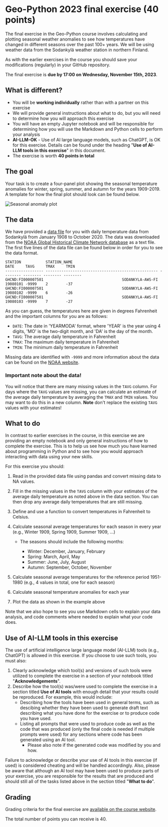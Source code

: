 # Geo-Python 2023 final exercise (40 points)

The final exercise in the Geo-Python course involves calculating and plotting seasonal weather anomalies to see how temperatures have changed in different seasons over the past 100+ years. We will be using weather data from the Sodankylä weather station in northern Finland.

As with the earlier exercises in the course you should save your modifications (regularly) in your GitHub repository.

The final exercise is **due by 17:00 on Wednesday, November 15th, 2023**.

## What is different?

- You will be **working individually** rather than with a partner on this exercise
- We will provide general instructions about what to do, but you will need to determine how you will approach this exercise
- You will have an empty Jupyter notebook and will be responsible for determining how you will use the Markdown and Python cells to perform your analysis
- **AI-LLM-OK** - Use of AI large language models, such as ChatGPT, is OK for this exercise. Details can be found under the heading "**Use of AI-LLM tools in this exercise**" in this document.
- The exercise is worth **40 points in total**

## The goal

Your task is to create a four-panel plot showing the seasonal temperature anomalies for winter, spring, summer, and autumn for the years 1909-2019. A template for how the final plot should look can be found below.

![Seasonal anomaly plot](img/axes.png)

## The data

We have provided a [data file](data/2315676.txt) for you with daily temperature data from Sodankylä from January 1908 to October 2020. The data was downloaded from the [NOAA Global Historical Climate Network database](https://www.ncdc.noaa.gov/cdo-web/datasets#GHCND) as a text file. The first five lines of the data file can be found below in order for you to see the data format.

```
STATION           STATION_NAME                                       DATE     TAVG     TMAX     TMIN     
----------------- -------------------------------------------------- -------- -------- -------- -------- 
GHCND:FI000007501                                   SODANKYLA-AWS-FI 19080101 -9999    2        -37      
GHCND:FI000007501                                   SODANKYLA-AWS-FI 19080102 -9999    6        -26      
GHCND:FI000007501                                   SODANKYLA-AWS-FI 19080103 -9999    7        -27  
```

As you can guess, the temperatures here are given in degrees Fahrenheit and the important columns for you are as follows:

- `DATE`: The date in 'YEARMODA' format, where 'YEAR' is the year using 4 digits, 'MO' is the two-digit month, and 'DA' is the day of the month.
- `TAVG`: The average daily temperature in Fahrenheit
- `TMAX`: The maximum daily temperature in Fahrenheit
- `TMIN`: The minimum daily temperature in Fahrenheit

Missing data are identified with `-9999` and more information about the data can be found on the [NOAA website](https://www.ncdc.noaa.gov/cdo-web/datasets#GHCND).

### Important note about the data!

You will notice that there are many missing values in the `TAVG` column. For days where the `TAVG` values are missing, you can calculate an estimate of the average daily temperature by averaging the `TMAX` and `TMIN` values. You may want to do this in a new column. **Note** don't replace the existing `TAVG` values with your estimates!

## What to do

In contrast to earlier exercises in the course, in this exercise we are providing an empty notebook and only general instructions of how to complete the exercise. This is to help us see how much you have learned about programming in Python and to see how you would approach interacting with data using your new skills.

For this exercise you should:

1. Read in the provided data file using pandas and convert missing data to NA values.
2. Fill in the missing values in the `TAVG` column with your estimates of the average daily temperature as noted above in the data section. You can then drop any average daily temperatures that are still missing.
3. Define and use a function to convert temperatures in Fahrenheit to Celsius.
4. Calculate seasonal average temperatures for each season in every year (e.g., Winter 1909, Spring 1909, Summer 1909, ...)

    - The seasons should include the following months:
    
        - Winter: December, January, February
        - Spring: March, April, May
        - Summer: June, July, August
        - Autumn: September, October, November

5. Calculate seasonal average temperatures for the reference period 1951-1980 (e.g., 4 values in total, one for each season)
6. Calculate seasonal temperature anomalies for each year
7. Plot the data as shown in the example above

Note that we also hope to see you use Markdown cells to explain your data analysis, and code comments where needed to explain what your code does.

## Use of AI-LLM tools in this exercise

The use of artificial intelligence large language model (AI-LLM) tools (e.g., ChatGPT) is allowed in this exercise. If you choose to use such tools, you must also:

1. Clearly acknowledge which tool(s) and versions of such tools were utilized to complete the exercise in a section of your notebook titled "**Acknowledgements**".
2. Describe how the tool(s) was/were used to complete the exercise in a section titled **Use of AI tools** with enough detail that your results could be reproduced. For example, this would include:
    - Describing how the tools have been used in general terms, such as descibing whether they have been used to generate draft text describing what you have done for the exercise or to produce code you have used.
    - Listing all prompts that were used to produce code as well as the code that was produced (only the final code is needed if multiple prompts were used) for any sections where code has been generated using an AI tool.
        - Please also note if the generated code was modified by you and how.

Failure to acknowledge or describe your use of AI tools in this exercise (if used) is considered cheating and will be handled accordingly. Also, please be aware that although an AI tool may have been used to produce parts of your exercise, you are responsible for the results that are produced and should still all of the tasks listed above in the section titled "**What to do**".

## Grading

Grading criteria for the final exercise are [available on the course website](https://geo-python-site.readthedocs.io/en/latest/final-exercise/grading.html).

The total number of points you can receive is 40.
